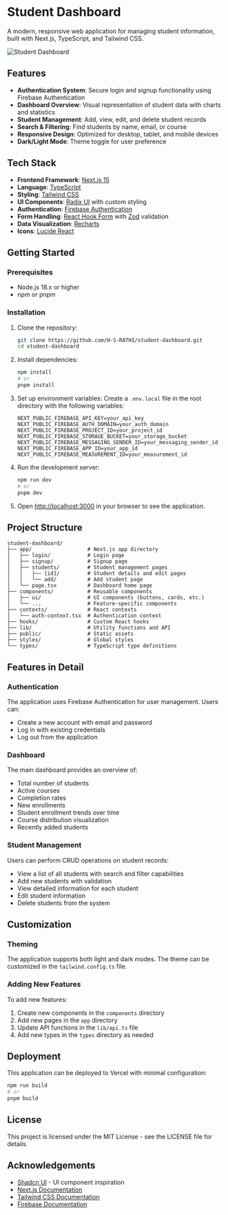 # Student Dashboard

A modern, responsive web application for managing student information, built with Next.js, TypeScript, and Tailwind CSS.

![Student Dashboard](public/dashboard-preview.png)

## Features

- **Authentication System**: Secure login and signup functionality using Firebase Authentication
- **Dashboard Overview**: Visual representation of student data with charts and statistics
- **Student Management**: Add, view, edit, and delete student records
- **Search & Filtering**: Find students by name, email, or course
- **Responsive Design**: Optimized for desktop, tablet, and mobile devices
- **Dark/Light Mode**: Theme toggle for user preference

## Tech Stack

- **Frontend Framework**: [Next.js 15](https://nextjs.org/)
- **Language**: [TypeScript](https://www.typescriptlang.org/)
- **Styling**: [Tailwind CSS](https://tailwindcss.com/)
- **UI Components**: [Radix UI](https://www.radix-ui.com/) with custom styling
- **Authentication**: [Firebase Authentication](https://firebase.google.com/docs/auth)
- **Form Handling**: [React Hook Form](https://react-hook-form.com/) with [Zod](https://github.com/colinhacks/zod) validation
- **Data Visualization**: [Recharts](https://recharts.org/)
- **Icons**: [Lucide React](https://lucide.dev/)

## Getting Started

### Prerequisites

- Node.js 18.x or higher
- npm or pnpm

### Installation

1. Clone the repository:
   ```bash
   git clone https://github.com/H-S-RATHI/student-dashboard.git
   cd student-dashboard
   ```

2. Install dependencies:
   ```bash
   npm install
   # or
   pnpm install
   ```

3. Set up environment variables:
   Create a `.env.local` file in the root directory with the following variables:
   ```
   NEXT_PUBLIC_FIREBASE_API_KEY=your_api_key
   NEXT_PUBLIC_FIREBASE_AUTH_DOMAIN=your_auth_domain
   NEXT_PUBLIC_FIREBASE_PROJECT_ID=your_project_id
   NEXT_PUBLIC_FIREBASE_STORAGE_BUCKET=your_storage_bucket
   NEXT_PUBLIC_FIREBASE_MESSAGING_SENDER_ID=your_messaging_sender_id
   NEXT_PUBLIC_FIREBASE_APP_ID=your_app_id
   NEXT_PUBLIC_FIREBASE_MEASUREMENT_ID=your_measurement_id
   ```

4. Run the development server:
   ```bash
   npm run dev
   # or
   pnpm dev
   ```

5. Open [http://localhost:3000](http://localhost:3000) in your browser to see the application.

## Project Structure

```
student-dashboard/
├── app/                  # Next.js app directory
│   ├── login/            # Login page
│   ├── signup/           # Signup page
│   ├── students/         # Student management pages
│   │   ├── [id]/         # Student details and edit pages
│   │   └── add/          # Add student page
│   └── page.tsx          # Dashboard home page
├── components/           # Reusable components
│   ├── ui/               # UI components (buttons, cards, etc.)
│   └── ...               # Feature-specific components
├── contexts/             # React contexts
│   └── auth-context.tsx  # Authentication context
├── hooks/                # Custom React hooks
├── lib/                  # Utility functions and API
├── public/               # Static assets
├── styles/               # Global styles
└── types/                # TypeScript type definitions
```

## Features in Detail

### Authentication

The application uses Firebase Authentication for user management. Users can:
- Create a new account with email and password
- Log in with existing credentials
- Log out from the application

### Dashboard

The main dashboard provides an overview of:
- Total number of students
- Active courses
- Completion rates
- New enrollments
- Student enrollment trends over time
- Course distribution visualization
- Recently added students

### Student Management

Users can perform CRUD operations on student records:
- View a list of all students with search and filter capabilities
- Add new students with validation
- View detailed information for each student
- Edit student information
- Delete students from the system

## Customization

### Theming

The application supports both light and dark modes. The theme can be customized in the `tailwind.config.ts` file.

### Adding New Features

To add new features:
1. Create new components in the `components` directory
2. Add new pages in the `app` directory
3. Update API functions in the `lib/api.ts` file
4. Add new types in the `types` directory as needed

## Deployment

This application can be deployed to Vercel with minimal configuration:

```bash
npm run build
# or
pnpm build
```

## License

This project is licensed under the MIT License - see the LICENSE file for details.

## Acknowledgements

- [Shadcn UI](https://ui.shadcn.com/) - UI component inspiration
- [Next.js Documentation](https://nextjs.org/docs)
- [Tailwind CSS Documentation](https://tailwindcss.com/docs)
- [Firebase Documentation](https://firebase.google.com/docs)